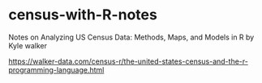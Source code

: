 # census-with-R-notes
Notes on Analyzing US Census Data: Methods, Maps, and Models in R by Kyle walker

https://walker-data.com/census-r/the-united-states-census-and-the-r-programming-language.html
